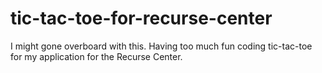 # tic-tac-toe-for-recurse-center
I might gone overboard with this. Having too much fun coding tic-tac-toe for my application for the Recurse Center.
